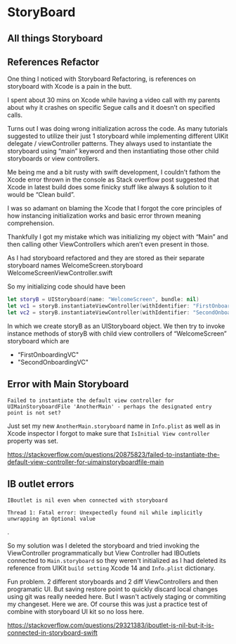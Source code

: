 # StoryBoard

## All things Storyboard



## References Refactor

One thing I noticed with Storyboard Refactoring, is references on storyboard with Xcode is a pain in the butt.

I spent about 30 mins on Xcode while having a video call with my parents about why it crashes on specific Segue calls and it doesn’t on specified calls.

Turns out I was doing wrong initialization across the code. As many tutorials suggested to utilize their just 1 storyboard while implementing different UIKit delegate / viewController patterns. They always used to instantiate the storyboard using “main” keyword and then instantiating those other child storyboards or view controllers.

Me being me and a bit rusty with swift development, I couldn’t fathom the Xcode error thrown in the console as Stack overflow post suggested that Xcode in latest build does some finicky stuff like always & solution to it would be “Clean build”.

I was so adamant on blaming the Xcode that I forgot the core principles of how instancing initialization works and basic error thrown meaning comprehension.

Thankfully I got my mistake which was initializing my object with “Main” and then calling other ViewControllers which aren’t even present in those.

As I had storyboard refactored and they are stored as their separate storyboard names WelcomeScreen.storyboard WelcomeScreenViewController.swift

So my initializing code should have been

```swift
let storyB = UIStoryboard(name: "WelcomeScreen", bundle: nil)
let vc1 = storyB.instantiateViewController(withIdentifier: "FirstOnboardingVC")
let vc2 = storyB.instantiateViewController(withIdentifier: "SecondOnboardingVC")
```

In which we create storyB as an UIStoryboard object. We then try to invoke instance methods of storyB with child view controllers of “WelcomeScreen” storyboard which are

* “FirstOnboardingVC"
* "SecondOnboardingVC"



## Error with Main Storyboard

```error
Failed to instantiate the default view controller for UIMainStoryboardFile 'AnotherMain' - perhaps the designated entry point is not set?
```
Just set my new `AnotherMain.storyboard` name in `Info.plist` as well as in Xcode inspector I forgot to make sure that `IsInitial View controller ` property was set.

https://stackoverflow.com/questions/20875823/failed-to-instantiate-the-default-view-controller-for-uimainstoryboardfile-main


## IB outlet errors

```error
IBoutlet is nil even when connected with storyboard

Thread 1: Fatal error: Unexpectedly found nil while implicitly unwrapping an Optional value
```
.

So my solution was I deleted the storyboard and tried invoking the ViewController programmatically but View Controller had IBOutlets connected to `Main.storyboard` so they weren't initialized as I had deleted its reference from UIKit `build setting` Xcode 14 and `Info.plist` dictionary.

Fun problem. 2 different storyboards and 2 diff ViewControllers and then programatic UI. But saving restore point to quickly discard local changes using git was really needed here. But I wasn't actively staging or commiting my changeset. Here we are. Of course this was just a practice test of combine with storyboard UI kit so no loss here.

https://stackoverflow.com/questions/29321383/iboutlet-is-nil-but-it-is-connected-in-storyboard-swift